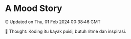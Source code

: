 # A Mood Story

⏰ Updated on Thu, 01 Feb 2024 00:38:46 GMT

💭 Thought: Koding itu kayak puisi, butuh ritme dan inspirasi.

